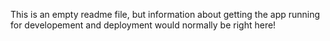 This is an empty readme file, but information about getting the app running for developement and deployment would normally be right here!
